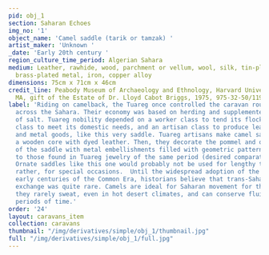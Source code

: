 ```yaml
---
pid: obj_1
section: Saharan Echoes
img_no: '1'
object_name: 'Camel saddle (tarik or tamzak) '
artist_maker: 'Unknown '
_date: 'Early 20th century '
region_culture_time_period: Algerian Sahara
medium: Leather, rawhide, wood, parchment or vellum, wool, silk, tin-plated metal,
  brass-plated metal, iron, copper alloy
dimensions: 75cm x 71cm x 46cm
credit_line: Peabody Museum of Archaeology and Ethnology, Harvard University, Cambridge,
  MA, gift of the Estate of Dr. Lloyd Cabot Briggs, 1975, 975-32-50/11927
label: 'Riding on camelback, the Tuareg once controlled the caravan routes that stretched
  across the Sahara. Their economy was based on herding and supplemented by the trade
  of salt. Tuareg nobility depended on a worker class to tend its flocks, a slave
  class to meet its domestic needs, and an artisan class to produce leather, wood,
  and metal goods, like this very saddle. Tuareg artisans make camel saddles by covering
  a wooden core with dyed leather. Then, they decorate the pommel and other parts
  of the saddle with metal embellishments filled with geometric patterns, similar
  to those found in Tuareg jewelry of the same period (desired comparative image).
  Ornate saddles like this one would probably not be used for lengthy travel, but,
  rather, for special occasions.  Until the widespread adoption of the camel in the
  early centuries of the Common Era, historians believe that trans-Saharan trade and
  exchange was quite rare. Camels are ideal for Saharan movement for their endurance:
  they rarely sweat, even in hot desert climates, and can conserve fluids for long
  periods of time.'
order: '24'
layout: caravans_item
collection: caravans
thumbnail: "/img/derivatives/simple/obj_1/thumbnail.jpg"
full: "/img/derivatives/simple/obj_1/full.jpg"
---
```

